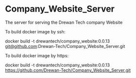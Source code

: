 # Company_Website_Server
The server for serving the Drewan Tech company Website

To build docker image by ssh:

docker build -t drewantech/company_website:0.0.13 git@github.com:Drewan-Tech/Company_Website_Server.git

To build docker image by https:

docker build -t drewantech/company_website:0.0.13 https://github.com/Drewan-Tech/Company_Website_Server.git
